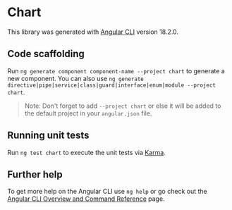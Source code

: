 # Chart

This library was generated with [Angular CLI](https://github.com/angular/angular-cli) version 18.2.0.

## Code scaffolding

Run `ng generate component component-name --project chart` to generate a new component. You can also use `ng generate directive|pipe|service|class|guard|interface|enum|module --project chart`.
> Note: Don't forget to add `--project chart` or else it will be added to the default project in your `angular.json` file. 

## Running unit tests

Run `ng test chart` to execute the unit tests via [Karma](https://karma-runner.github.io).

## Further help

To get more help on the Angular CLI use `ng help` or go check out the [Angular CLI Overview and Command Reference](https://angular.dev/tools/cli) page.
